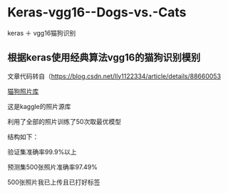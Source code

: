 # Keras-vgg16--Dogs-vs.-Cats
keras ＋ vgg16猫狗识别


## 根据keras使用经典算法vgg16的猫狗识别模别

文章代码转自（https://blog.csdn.net/lly1122334/article/details/88660053

[猫狗照片库](kaggle.com/c/dogs-vs-cats/data)

这是kaggle的照片源库


利用了全部的照片训练了50次取最优模型

结构如下：
    
   验证集准确率99.9%以上
   
   预测集500张照片准确率97.49%
   
   500张照片我已上传且已打好标签

